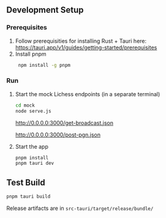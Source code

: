 ## Development Setup

### Prerequisites

1. Follow prerequisities for installing Rust + Tauri here: https://tauri.app/v1/guides/getting-started/prerequisites
2. Install pnpm
   ```bash
    npm install -g pnpm
    ```

### Run

1. Start the mock Lichess endpoints (in a separate terminal)

    ```bash
    cd mock
    node serve.js
    ```

    http://0.0.0.0:3000/get-broadcast.json

    http://0.0.0.0:3000/post-pgn.json

2. Start the app

    ```bash
    pnpm install
    pnpm tauri dev
    ```

## Test Build

```bash
pnpm tauri build
```

Release artifacts are in `src-tauri/target/release/bundle/`
